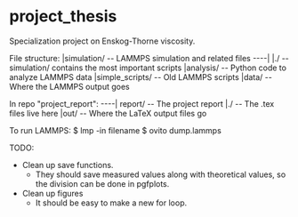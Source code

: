 # project_thesis

Specialization project on Enskog-Thorne viscosity.

File structure:
|simulation/            -- LAMMPS simulation and related files
----|
    |./                 -- simulation/ contains the most important scripts
    |analysis/          -- Python code to analyze LAMMPS data
    |simple_scripts/    -- Old LAMMPS scripts
    |data/              -- Where the LAMMPS output goes

In repo "project_report":
----|
    report/                 -- The project report
        |./                 -- The .tex files live here
        |out/               -- Where the LaTeX output files go


To run LAMMPS:
$ lmp -in filename
$ ovito dump.lammps

TODO:
- Clean up save functions. 
  * They should save measured values along with theoretical 
    values, so the division can be done in pgfplots.
- Clean up figures
  * It should be easy to make a new for loop.
